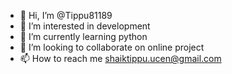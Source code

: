 - 👋 Hi, I’m @Tippu81189
- 👀 I’m interested in development
- 🌱 I’m currently learning python
- 💞️ I’m looking to collaborate on online project 
- 📫 How to reach me shaiktippu.ucen@gmail.com

<!---
Tippu81189/Tippu81189 is a ✨ special ✨ repository because its `README.md` (this file) appears on your GitHub profile.
You can click the Preview link to take a look at your changes.
--->
